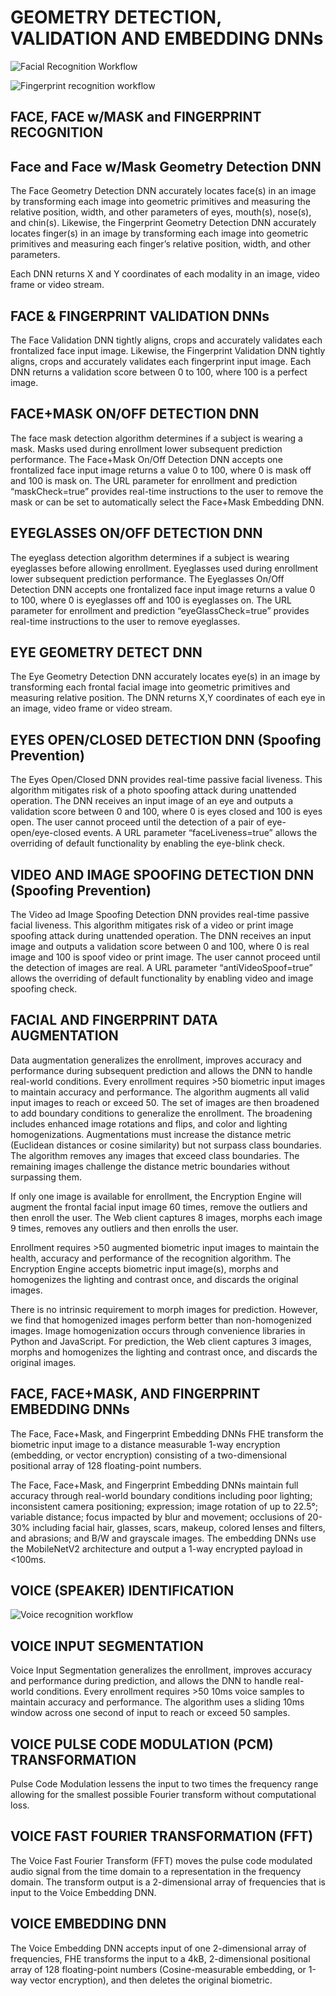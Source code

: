 # GEOMETRY DETECTION, VALIDATION AND EMBEDDING DNNs

![Facial Recognition Workflow](https://github.com/openinfer/PrivateIdentity/blob/master/images/Workflow%20-%20Face.png)

![Fingerprint recognition workflow](https://github.com/openinfer/PrivateIdentity/blob/master/images/Workflow%20-%20Fingerprint.png)
## FACE, FACE w/MASK and FINGERPRINT RECOGNITION

## Face and Face w/Mask Geometry Detection DNN
The Face Geometry Detection DNN accurately locates face(s) in an image by transforming each image into geometric primitives and measuring the relative position, width, and other parameters of eyes, mouth(s), nose(s), and chin(s). Likewise, the Fingerprint Geometry Detection DNN accurately locates finger(s) in an image by transforming each image into geometric primitives and measuring each finger’s relative position, width, and other parameters.  

Each DNN returns X and Y coordinates of each modality in an image, video frame or video stream. 

## FACE & FINGERPRINT VALIDATION DNNs
The Face Validation DNN tightly aligns, crops and accurately validates each frontalized face input image. Likewise, the Fingerprint Validation DNN tightly aligns, crops and accurately validates each fingerprint input image. Each DNN returns a validation score between 0 to 100, where 100 is a perfect image.  

## FACE+MASK ON/OFF DETECTION DNN

The face mask detection algorithm determines if a subject is wearing a mask.  Masks used during enrollment lower subsequent prediction performance. The Face+Mask On/Off Detection DNN accepts one frontalized face input image returns a value 0 to 100, where 0 is mask off and 100 is mask on. The URL parameter for enrollment and prediction “maskCheck=true” provides real-time instructions to the user to remove the mask or can be set to automatically select the Face+Mask Embedding DNN.     

## EYEGLASSES ON/OFF DETECTION DNN
The eyeglass detection algorithm determines if a subject is wearing eyeglasses before allowing enrollment. Eyeglasses used during enrollment lower subsequent prediction performance. The Eyeglasses On/Off Detection DNN accepts one frontalized face input image returns a value 0 to 100, where 0 is eyeglasses off and 100 is eyeglasses on. The URL parameter for enrollment and prediction “eyeGlassCheck=true” provides real-time instructions to the user to remove eyeglasses.   

## EYE GEOMETRY DETECT DNN
The Eye Geometry Detection DNN accurately locates eye(s) in an image by transforming each frontal facial image into geometric primitives and measuring relative position. The DNN returns X,Y coordinates of each eye in an image, video frame or video stream.  

## EYES OPEN/CLOSED DETECTION DNN (Spoofing Prevention)
The Eyes Open/Closed DNN provides real-time passive facial liveness.  This algorithm mitigates risk of a photo spoofing attack during unattended operation. The DNN receives an input image of an eye and outputs a validation score between 0 and 100, where 0 is eyes closed and 100 is eyes open. The user cannot proceed until the detection of a pair of eye-open/eye-closed events. A URL parameter “faceLiveness=true” allows the overriding of default functionality by enabling the eye-blink check. 

## VIDEO AND IMAGE SPOOFING DETECTION DNN (Spoofing Prevention)
The Video ad Image Spoofing Detection DNN provides real-time passive facial liveness. This algorithm mitigates risk of a video or print image spoofing attack during unattended operation. The DNN receives an input image and outputs a validation score between 0 and 100, where 0 is real image and 100 is spoof video or print image. The user cannot proceed until the detection of images are real. A URL parameter “antiVideoSpoof=true” allows the overriding of default functionality by enabling video and image spoofing check. 

## FACIAL AND FINGERPRINT DATA AUGMENTATION
Data augmentation generalizes the enrollment, improves accuracy and performance during subsequent prediction and allows the DNN to handle real-world conditions. Every enrollment requires >50 biometric input images to maintain accuracy and performance. The algorithm augments all valid input images to reach or exceed 50. The set of images are then broadened to add boundary conditions to generalize the enrollment.  The broadening includes enhanced image rotations and flips, and color and lighting homogenizations.  Augmentations must increase the distance metric (Euclidean distances or cosine similarity) but not surpass class boundaries. The algorithm removes any images that exceed class boundaries. The remaining images challenge the distance metric boundaries without surpassing them.  

If only one image is available for enrollment, the Encryption Engine will augment the frontal facial input image 60 times, remove the outliers and then enroll the user. The Web client captures 8 images, morphs each image 9 times, removes any outliers and then enrolls the user.  

Enrollment requires >50 augmented biometric input images to maintain the health, accuracy and performance of the recognition algorithm. The Encryption Engine accepts biometric input image(s), morphs and homogenizes the lighting and contrast once, and discards the original images. 

There is no intrinsic requirement to morph images for prediction.  However, we find that homogenized images perform better than non-homogenized images. Image homogenization occurs through convenience libraries in Python and JavaScript. For prediction, the Web client captures 3 images, morphs and homogenizes the lighting and contrast once, and discards the original images. 

## FACE, FACE+MASK, AND FINGERPRINT EMBEDDING DNNs
The Face, Face+Mask, and Fingerprint Embedding DNNs FHE transform the biometric input image to a distance measurable 1-way encryption (embedding, or vector encryption) consisting of a two-dimensional positional array of 128 floating-point numbers. 

The Face, Face+Mask, and Fingerprint Embedding DNNs maintain full accuracy through real-world boundary conditions including poor lighting; inconsistent camera positioning; expression; image rotation of up to 22.5°; variable distance; focus impacted by blur and movement; occlusions of 20-30% including facial hair, glasses, scars, makeup, colored lenses and filters, and abrasions; and B/W and grayscale images.  The embedding DNNs use the MobileNetV2 architecture and output a 1-way encrypted payload in <100ms. 

## VOICE (SPEAKER) IDENTIFICATION
![Voice recognition workflow](https://github.com/openinfer/PrivateIdentity/blob/master/images/Workflow%20-%20Voice.png)
## VOICE INPUT SEGMENTATION 
Voice Input Segmentation generalizes the enrollment, improves accuracy and performance during prediction, and allows the DNN to handle real-world conditions. Every enrollment requires >50 10ms voice samples to maintain accuracy and performance. The algorithm uses a sliding 10ms window across one second of input to reach or exceed 50 samples. 

## VOICE PULSE CODE MODULATION (PCM) TRANSFORMATION
Pulse Code Modulation lessens the input to two times the frequency range allowing for the smallest possible Fourier transform without computational loss.  

## VOICE FAST FOURIER TRANSFORMATION (FFT) 
The Voice Fast Fourier Transform (FFT) moves the pulse code modulated audio signal from the time domain to a representation in the frequency domain.  The transform output is a 2-dimensional array of frequencies that is input to the Voice Embedding DNN.

## VOICE EMBEDDING DNN
The Voice Embedding DNN accepts input of one 2-dimensional array of frequencies, FHE transforms the input to a 4kB, 2-dimensional positional array of 128 floating-point numbers (Cosine-measurable embedding, or 1-way vector encryption), and then deletes the original biometric. 
